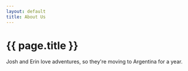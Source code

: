 ```yaml
---
layout: default
title: About Us
---
```


# {{ page.title }}

Josh and Erin love adventures, so they're moving to Argentina for a year.
